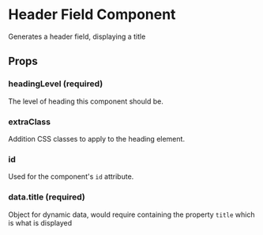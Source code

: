# Header Field Component

Generates a header field, displaying a title

## Props

### headingLevel (required)

The level of heading this component should be.

### extraClass

Addition CSS classes to apply to the heading element.

### id

Used for the component's `id` attribute.

### data.title (required)

Object for dynamic data, would require containing the property `title` which is what is displayed
